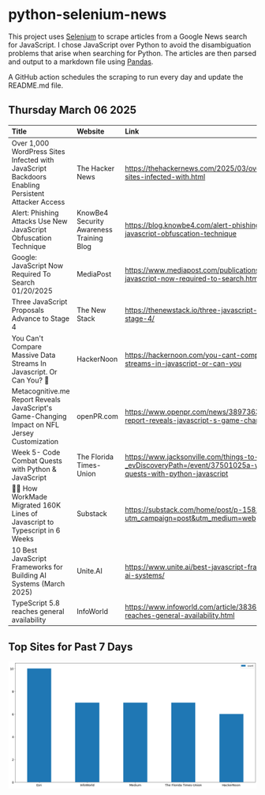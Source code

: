 # python-selenium-news

This project uses [Selenium](https://www.seleniumhq.org/) to scrape articles from a Google News search for JavaScript.
I chose JavaScript over Python to avoid the disambiguation problems that arise when searching for Python.
The articles are then parsed and output to a markdown file using [Pandas](https://pandas.pydata.org/).

A GitHub action schedules the scraping to run every day and update the README.md file.

## Thursday March 06 2025


| Title                                                                                             | Website                                  | Link                                                                                                                                 |
|:--------------------------------------------------------------------------------------------------|:-----------------------------------------|:-------------------------------------------------------------------------------------------------------------------------------------|
| Over 1,000 WordPress Sites Infected with JavaScript Backdoors Enabling Persistent Attacker Access | The Hacker News                          | https://thehackernews.com/2025/03/over-1000-wordpress-sites-infected-with.html                                                       |
| Alert: Phishing Attacks Use New JavaScript Obfuscation Technique                                  | KnowBe4 Security Awareness Training Blog | https://blog.knowbe4.com/alert-phishing-attacks-use-new-javascript-obfuscation-technique                                             |
| Google: JavaScript Now Required To Search 01/20/2025                                              | MediaPost                                | https://www.mediapost.com/publications/article/402666/google-javascript-now-required-to-search.html                                  |
| Three JavaScript Proposals Advance to Stage 4                                                     | The New Stack                            | https://thenewstack.io/three-javascript-proposals-advance-to-stage-4/                                                                |
| You Can't Compare Massive Data Streams In Javascript. Or Can You? 🤔                               | HackerNoon                               | https://hackernoon.com/you-cant-compare-massive-data-streams-in-javascript-or-can-you                                                |
| Metacognitive.me Report Reveals JavaScript's Game-Changing Impact on NFL Jersey Customization     | openPR.com                               | https://www.openpr.com/news/3897363/metacognitive-me-report-reveals-javascript-s-game-changing                                       |
| Week 5- Code Combat Quests with Python & JavaScript                                               | The Florida Times-Union                  | https://www.jacksonville.com/things-to-do/events/?_evDiscoveryPath=/event/37501025a-week-5-code-combat-quests-with-python-javascript |
| 🍔🧠 How WorkMade Migrated 160K Lines of Javascript to Typescript in 6 Weeks                        | Substack                                 | https://substack.com/home/post/p-158222426?utm_campaign=post&utm_medium=web                                                          |
| 10 Best JavaScript Frameworks for Building AI Systems (March 2025)                                | Unite.AI                                 | https://www.unite.ai/best-javascript-frameworks-for-building-ai-systems/                                                             |
| TypeScript 5.8 reaches general availability                                                       | InfoWorld                                | https://www.infoworld.com/article/3836957/typescript-5-8-reaches-general-availability.html                                           |
## Top Sites for Past 7 Days

![Graph of Top Sites](https://raw.githubusercontent.com/dan-mba/python-selenium-news/main/last-week.png)
